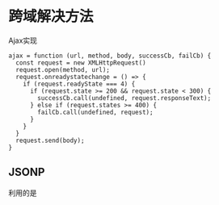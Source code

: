 # 跨域解决方法

Ajax实现

```tsx
ajax = function (url, method, body, successCb, failCb) {
  const request = new XMLHttpRequest()
  request.open(method, url);
  request.onreadystatechange = () => {
    if (request.readyState === 4) {
      if (request.state >= 200 && request.state < 300) {
        successCb.call(undefined, request.responseText);
      } else if (request.states >= 400) {
        failCb.call(undefined, request);
      }
    }
  }
  request.send(body);
}
```

## JSONP

利用的是<Script>中src可以设置为任意的url, 可以用来实现跨域

```html
<script type="text/javascript">
      // 得到航班信息查询结果后的回调函数
      var flightHandler = function(data){
          alert('你查询的航班结果是：票价 ' + data.price + ' 元，' + '余票 ' + data.tickets + ' 张。');
      };
      // 提供jsonp服务的url地址（不管是什么类型的地址，最终生成的返回值都是一段javascript代码）
      var url = "http://flightQuery.com/jsonp/flightResult.aspx?code=CA1998&callback=flightHandler";
      // 创建script标签，设置其属性
      var script = document.createElement('script');
      script.setAttribute('src', url);
      // 把script标签加入head，此时调用开始
      document.getElementsByTagName('head')[0].appendChild(script); 
    </script>
```

## CORS

通过 allow-controll-allow-access

 allow-controll-allow-origin

 allow-controll-allow-method等方式来设置跨域方式

## NGIX 反响代理

